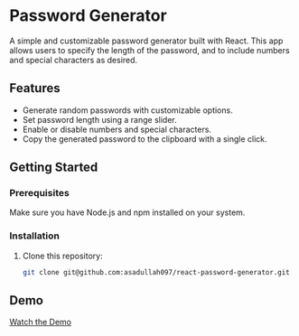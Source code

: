 # Password Generator

A simple and customizable password generator built with React. This app allows users to specify the length of the password, and to include numbers and special characters as desired.

## Features

- Generate random passwords with customizable options.
- Set password length using a range slider.
- Enable or disable numbers and special characters.
- Copy the generated password to the clipboard with a single click.

## Getting Started

### Prerequisites

Make sure you have Node.js and npm installed on your system.

### Installation

1. Clone this repository:
   ```bash
   git clone git@github.com:asadullah097/react-password-generator.git

## Demo

[Watch the Demo ](https://jam.dev/c/09c16a3e-c2f4-443f-a902-1f9b23ea1795)
